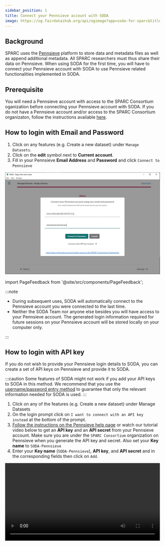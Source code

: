 ```yaml
---
sidebar_position: 1
title: Connect your Pennsieve account with SODA
image: https://og.fairdataihub.org/api/ogimage?app=soda-for-sparc&title=Connect%20your%20Pennsieve%20account%20with%20SODA&description=Manage%20Dataset
---
```


## Background

SPARC uses the [Pennsieve](https://app.pennsieve.net/) platform to store data and metadata files as well as append additional metadata. All SPARC researchers must thus share their data on Pennsieve. When using SODA for the first time, you will have to connect your Pennsieve account with SODA to use Pennsieve related functionalities implemented in SODA.

## Prerequisite

You will need a Pennsieve account with access to the SPARC Consortium oganization before connecting your Pennsieve account with SODA. If you do not have a Pennsieve account and/or access to the SPARC Consortium organizaton, follow the instructions available [here](../../how-to/how-to-get-a-pennsieve-account).

## How to login with Email and Password

1. Click on any features (e.g. Create a new dataset) under `Manage Datasets`.
2. Click on the **edit** symbol next to **Current account**.
3. Fill in your Pennsieve **Email Address** and **Password** and click `Connect to Pennsieve`

![](https://github.com/fairdataihub/SODA-for-SPARC/blob/main/docs/documentation/Manage-datasets/Connect-to-BF/connect-to-PS-SODA.png?raw=true)

import PageFeedback from '@site/src/components/PageFeedback';

:::note

- During subsequent uses, SODA will automatically connect to the Pennsieve account you were connected to the last time.
- Neither the SODA Team nor anyone else besides you will have access to your Pennsieve account. The generated login information required for future sessions on your Pennsieve account will be stored locally on your computer only.

:::

## How to login with API key

If you do not wish to provide your Pennsieve login details to SODA, you can create a set of API keys on Pennsieve and provide it to SODA.

:::caution
Some features of SODA might not work if you add your API keys to SODA in this method. We recommend that you use the [username/password entry method](#how-to) to guarantee that only the relevant information needed for SODA is used.
:::

1. Click on any of the features (e.g. Create a new dataset) under Manage Datasets
2. On the login prompt click on `I want to connect with an API key instead` at the bottom of the prompt.
3. [Follow the instructions on the Pennsieve help page](https://docs.pennsieve.io/docs/configuring-the-client-credentials) or watch our tutorial video below to get an **API key** and an **API secret** from your Pennsieve account. Make sure you are under the `SPARC Consortium` organization on Pennsieve when you generate the API key and secret. Also set your **Key name** to `SODA-Pennsieve`
4. Enter your **Key name** (`SODA-Pennsieve`), **API key**, and **API secret** and in the corresponding fields then click on `Add`.

<video
   controls
   autoPlay
   loop
   width="100%"
   src="https://github.com/fairdataihub/SODA-for-SPARC/raw/main/docs/documentation/Videos/connect-with-api.mp4"
/>

<PageFeedback />
